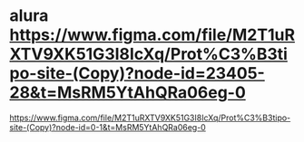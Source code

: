 # alura https://www.figma.com/file/M2T1uRXTV9XK51G3I8IcXq/Prot%C3%B3tipo-site-(Copy)?node-id=23405-28&t=MsRM5YtAhQRa06eg-0
https://www.figma.com/file/M2T1uRXTV9XK51G3I8IcXq/Prot%C3%B3tipo-site-(Copy)?node-id=0-1&t=MsRM5YtAhQRa06eg-0

